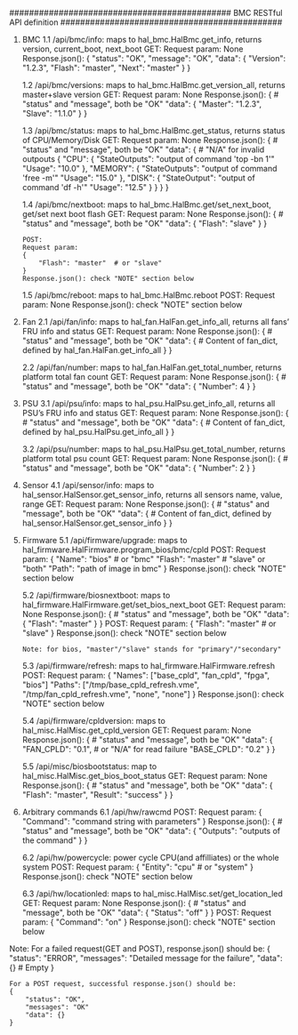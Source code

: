 #############################################
        BMC RESTful API definition
#############################################

1. BMC
   1.1 /api/bmc/info: maps to hal_bmc.HalBmc.get_info, returns version, current_boot, next_boot
       GET:
       Request param: None
       Response.json():
       {
           "status": "OK",
           "message": "OK",
           "data": {
               "Version": "1.2.3",
               "Flash": "master",
               "Next": "master"
           }
       }

   1.2 /api/bmc/versions: maps to hal_bmc.HalBmc.get_version_all, returns master+slave version
       GET:
       Request param: None
       Response.json():
       {
           # "status" and "message", both be "OK"
           "data": {
               "Master": "1.2.3",
               "Slave": "1.1.0"
           }
       }

   1.3 /api/bmc/status: maps to hal_bmc.HalBmc.get_status, returns status of CPU/Memory/Disk
       GET:
       Request param: None
       Response.json():
       {
           # "status" and "message", both be "OK"
           "data": {
               # "N/A" for invalid outpouts
                {
                    "CPU": {
                        "StateOutputs": "output of command 'top -bn 1'"
                        "Usage": "10.0"
                    },
                    "MEMORY": {
                        "StateOutputs": "output of command 'free -m'"
                        "Usage": "15.0"
                    },
                    "DISK": {
                        "StateOutput": "output of command 'df -h'"
                        "Usage": "12.5"
                    }
                }
           }
       }

   1.4 /api/bmc/nextboot: maps to hal_bmc.HalBmc.get/set_next_boot, get/set next boot flash
       GET:
       Request param: None
       Response.json():
       {
           # "status" and "message", both be "OK"
           "data": {
               "Flash": "slave"
           }
       }

       POST:
       Request param:
       {
           "Flash": "master"  # or "slave"
       }
       Response.json(): check "NOTE" section below

   1.5 /api/bmc/reboot: maps to hal_bmc.HalBmc.reboot
       POST:
       Request param: None
       Response.json(): check "NOTE" section below

2. Fan
   2.1 /api/fan/info: maps to hal_fan.HalFan.get_info_all, returns all fans’ FRU info and status
       GET:
       Request param: None
       Response.json():
       {
           # "status" and "message", both be "OK"
           "data": {
               # Content of fan_dict, defined by hal_fan.HalFan.get_info_all
           }
       }

   2.2 /api/fan/number: maps to hal_fan.HalFan.get_total_number, returns platform total fan count
       GET:
       Request param: None
       Response.json():
       {
           # "status" and "message", both be "OK"
           "data": {
               "Number": 4
           }
       }

3. PSU
   3.1 /api/psu/info: maps to hal_psu.HalPsu.get_info_all, returns all PSU’s FRU info and status
       GET:
       Request param: None
       Response.json():
       {
           # "status" and "message", both be "OK"
           "data": {
               # Content of fan_dict, defined by hal_psu.HalPsu.get_info_all
           }
       }

   3.2 /api/psu/number: maps to hal_psu.HalPsu.get_total_number, returns platform total psu count
       GET:
       Request param: None
       Response.json():
       {
           # "status" and "message", both be "OK"
           "data": {
               "Number": 2
           }
       }

4. Sensor
   4.1 /api/sensor/info: maps to hal_sensor.HalSensor.get_sensor_info, returns all sensors name, value, range
       GET:
       Request param: None
       Response.json():
       {
           # "status" and "message", both be "OK"
           "data": {
               # Content of fan_dict, defined by hal_sensor.HalSensor.get_sensor_info
           }
       }

5. Firmware
   5.1 /api/firmware/upgrade: maps to hal_firmware.HalFirmware.program_bios/bmc/cpld
       POST:
       Request param:
       {
           "Name": "bios"    # or "bmc"
           "Flash": "master" # "slave" or "both"
           "Path": "path of image in bmc"
       }
       Response.json(): check "NOTE" section below

   5.2 /api/firmware/biosnextboot: maps to hal_firmware.HalFirmware.get/set_bios_next_boot
       GET:
       Request param: None
       Response.json():
       {
           # "status" and "message", both be "OK"
           "data": {
               "Flash": "master"
           }
       }
       POST:
       Request param:
       {
           "Flash": "master"    # or "slave"
       }
       Response.json(): check "NOTE" section below

       Note: for bios, "master"/"slave" stands for "primary"/"secondary"

   5.3 /api/firmware/refresh: maps to hal_firmware.HalFirmware.refresh
       POST:
       Request param:
       {
           "Names": ["base_cpld", "fan_cpld", "fpga", "bios"]
           "Paths": ["/tmp/base_cpld_refresh.vme", "/tmp/fan_cpld_refresh.vme", "none", "none"]
       }
       Response.json(): check "NOTE" section below

   5.4 /api/firmware/cpldversion: maps to hal_misc.HalMisc.get_cpld_version
       GET:
       Request param: None
       Response.json():
       {
           # "status" and "message", both be "OK"
           "data": {
               "FAN_CPLD": "0.1",     # or "N/A" for read failure
               "BASE_CPLD": "0.2"
           }
       }

   5.5 /api/misc/biosbootstatus: map to hal_misc.HalMisc.get_bios_boot_status
       GET:
       Request param: None
       Response.json():
       {
           # "status" and "message", both be "OK"
           "data": {
               "Flash": "master",
               "Result": "success"
           }
       }

6. Arbitrary commands
   6.1 /api/hw/rawcmd
       POST:
       Request param:
       {
           "Command": "command string with parameters"
       }
       Response.json():
       {
           # "status" and "message", both be "OK"
           "data": {
               "Outputs": "outputs of the command"
           }
       }

   6.2 /api/hw/powercycle: power cycle CPU(and affilliates) or the whole system
       POST:
       Request param:
       {
           "Entity": "cpu"    # or "system"
       }
       Response.json(): check "NOTE" section below

   6.3 /api/hw/locationled: maps to hal_misc.HalMisc.set/get_location_led
       GET:
       Request param: None
       Response.json():
       {
           # "status" and "message", both be "OK"
           "data": {
               "Status": "off"
           }
       }
       POST:
       Request param:
       {
           "Command": "on"
       }
       Response.json(): check "NOTE" section below

Note:
    For a failed request(GET and POST), response.json() should be:
    {
        "status": "ERROR",
        "messages": "Detailed message for the failure",
        "data": {}    # Empty
    }

    For a POST request, successful response.json() should be:
    {
        "status": "OK",
        "messages": "OK"
        "data": {}
    }

